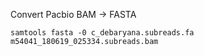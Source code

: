 Convert Pacbio BAM -> FASTA

```
samtools fasta -0 c_debaryana.subreads.fa m54041_180619_025334.subreads.bam
```

